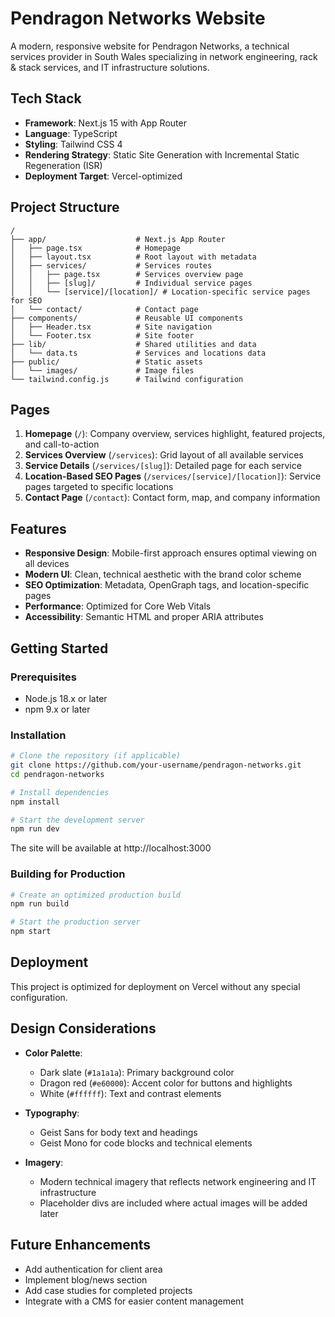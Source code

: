 # Pendragon Networks Website

A modern, responsive website for Pendragon Networks, a technical services provider in South Wales specializing in network engineering, rack & stack services, and IT infrastructure solutions.

## Tech Stack

- **Framework**: Next.js 15 with App Router
- **Language**: TypeScript
- **Styling**: Tailwind CSS 4
- **Rendering Strategy**: Static Site Generation with Incremental Static Regeneration (ISR)
- **Deployment Target**: Vercel-optimized

## Project Structure

```
/
├── app/                    # Next.js App Router
│   ├── page.tsx            # Homepage
│   ├── layout.tsx          # Root layout with metadata
│   ├── services/           # Services routes
│   │   ├── page.tsx        # Services overview page
│   │   ├── [slug]/         # Individual service pages
│   │   └── [service]/[location]/ # Location-specific service pages for SEO
│   └── contact/            # Contact page
├── components/             # Reusable UI components
│   ├── Header.tsx          # Site navigation
│   └── Footer.tsx          # Site footer
├── lib/                    # Shared utilities and data
│   └── data.ts             # Services and locations data
├── public/                 # Static assets
│   └── images/             # Image files
└── tailwind.config.js      # Tailwind configuration
```

## Pages

1. **Homepage** (`/`): Company overview, services highlight, featured projects, and call-to-action
2. **Services Overview** (`/services`): Grid layout of all available services
3. **Service Details** (`/services/[slug]`): Detailed page for each service
4. **Location-Based SEO Pages** (`/services/[service]/[location]`): Service pages targeted to specific locations
5. **Contact Page** (`/contact`): Contact form, map, and company information

## Features

- **Responsive Design**: Mobile-first approach ensures optimal viewing on all devices
- **Modern UI**: Clean, technical aesthetic with the brand color scheme
- **SEO Optimization**: Metadata, OpenGraph tags, and location-specific pages
- **Performance**: Optimized for Core Web Vitals
- **Accessibility**: Semantic HTML and proper ARIA attributes

## Getting Started

### Prerequisites

- Node.js 18.x or later
- npm 9.x or later

### Installation

```bash
# Clone the repository (if applicable)
git clone https://github.com/your-username/pendragon-networks.git
cd pendragon-networks

# Install dependencies
npm install

# Start the development server
npm run dev
```

The site will be available at http://localhost:3000

### Building for Production

```bash
# Create an optimized production build
npm run build

# Start the production server
npm start
```

## Deployment

This project is optimized for deployment on Vercel without any special configuration.

## Design Considerations

- **Color Palette**:
  - Dark slate (`#1a1a1a`): Primary background color
  - Dragon red (`#e60000`): Accent color for buttons and highlights
  - White (`#ffffff`): Text and contrast elements

- **Typography**: 
  - Geist Sans for body text and headings
  - Geist Mono for code blocks and technical elements

- **Imagery**:
  - Modern technical imagery that reflects network engineering and IT infrastructure
  - Placeholder divs are included where actual images will be added later

## Future Enhancements

- Add authentication for client area
- Implement blog/news section
- Add case studies for completed projects
- Integrate with a CMS for easier content management
